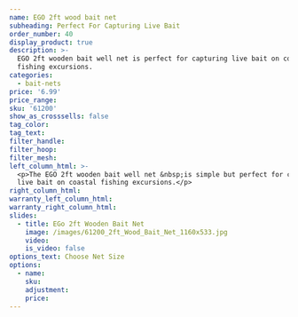 ```yaml
---
name: EGO 2ft wood bait net
subheading: Perfect For Capturing Live Bait
order_number: 40
display_product: true
description: >-
  EGO 2ft wooden bait well net is perfect for capturing live bait on coastal
  fishing excursions.
categories:
  - bait-nets
price: '6.99'
price_range:
sku: '61200'
show_as_crosssells: false
tag_color:
tag_text:
filter_handle:
filter_hoop:
filter_mesh:
left_column_html: >-
  <p>The EGO 2ft wooden bait well net &nbsp;is simple but perfect for capturing
  live bait on coastal fishing excursions.</p>
right_column_html:
warranty_left_column_html:
warranty_right_column_html:
slides:
  - title: EGo 2ft Wooden Bait Net
    image: /images/61200_2ft_Wood_Bait_Net_1160x533.jpg
    video:
    is_video: false
options_text: Choose Net Size
options:
  - name:
    sku:
    adjustment:
    price:
---
```

